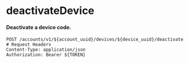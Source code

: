 deactivateDevice
===========

#### Deactivate a device code.

```http
POST /accounts/v1/${account_uuid}/devices/${device_uuid}/deactivate
# Request Headers
Content-Type: application/json
Authorization: Bearer ${TOKEN}
```
